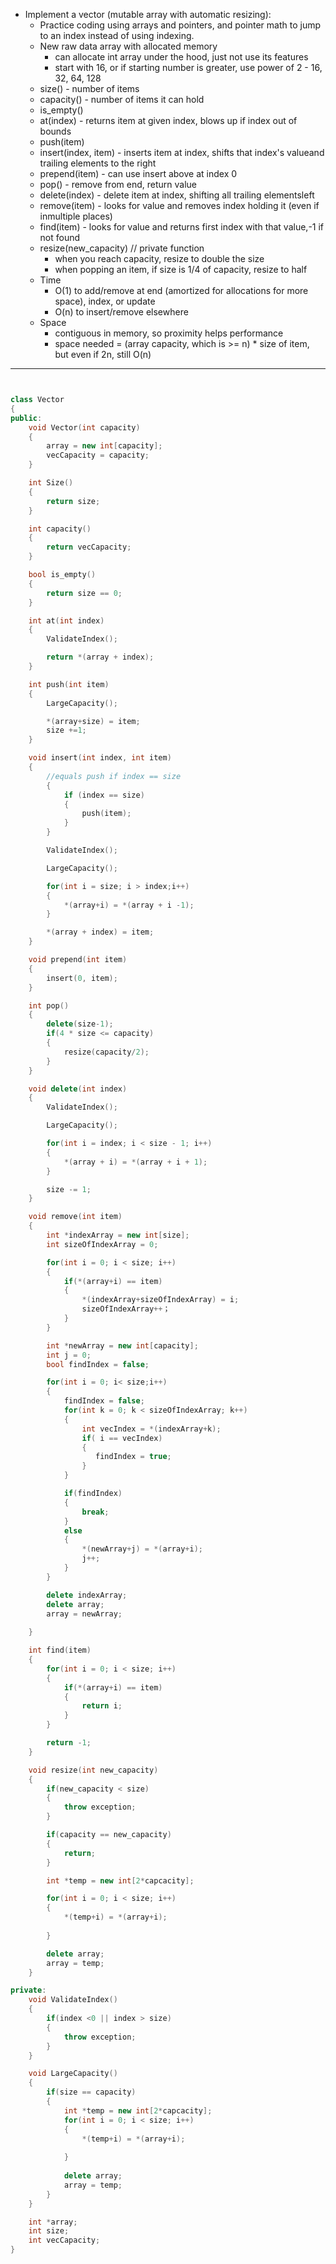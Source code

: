 - Implement a vector (mutable array with automatic resizing):
    - Practice coding using arrays and pointers, and pointer math to jump to an index instead of using indexing.
    - New raw data array with allocated memory
        - can allocate int array under the hood, just not use its features
        - start with 16, or if starting number is greater, use power of 2 - 16, 32, 64, 128
    - size() - number of items
    - capacity() - number of items it can hold
    - is_empty()
    - at(index) - returns item at given index, blows up if index out of bounds
    - push(item)
    - insert(index, item) - inserts item at index, shifts that index's valueand trailing elements to the right
    - prepend(item) - can use insert above at index 0
    - pop() - remove from end, return value
    - delete(index) - delete item at index, shifting all trailing elementsleft
    - remove(item) - looks for value and removes index holding it (even if inmultiple places)
    - find(item) - looks for value and returns first index with that value,-1 if not found
    - resize(new_capacity) // private function
        - when you reach capacity, resize to double the size
        - when popping an item, if size is 1/4 of capacity, resize to half
    - Time
        - O(1) to add/remove at end (amortized for allocations for more space), index, or update
        - O(n) to insert/remove elsewhere
    - Space
        - contiguous in memory, so proximity helps performance
        - space needed = (array capacity, which is >= n) * size of item, but even if 2n, still O(n)

---

```cpp


class Vector
{
public:
    void Vector(int capacity)
    {
        array = new int[capacity];
        vecCapacity = capacity;
    }

    int Size()
    {
        return size;
    }

    int capacity()
    {
        return vecCapacity;
    }

    bool is_empty()
    {
        return size == 0;
    }

    int at(int index)
    {
        ValidateIndex();

        return *(array + index);
    }

    int push(int item)
    {
        LargeCapacity();

        *(array+size) = item;
        size +=1;
    }

    void insert(int index, int item)
    {
        //equals push if index == size
        {
            if (index == size)
            {
                push(item);
            }
        }

        ValidateIndex();

        LargeCapacity();

        for(int i = size; i > index;i++)
        {
            *(array+i) = *(array + i -1);
        }

        *(array + index) = item;
    }

    void prepend(int item)
    {
        insert(0, item);
    }

    int pop()
    {
        delete(size-1);
        if(4 * size <= capacity)
        {
            resize(capacity/2);
        }
    }

    void delete(int index)
    {
        ValidateIndex();

        LargeCapacity();

        for(int i = index; i < size - 1; i++)
        {
            *(array + i) = *(array + i + 1);
        }

        size -= 1;
    }

    void remove(int item)
    {
        int *indexArray = new int[size];
        int sizeOfIndexArray = 0;

        for(int i = 0; i < size; i++)
        {
            if(*(array+i) == item)
            {
                *(indexArray+sizeOfIndexArray) = i;
                sizeOfIndexArray++；
            }
        }

        int *newArray = new int[capacity];
        int j = 0;
        bool findIndex = false;

        for(int i = 0; i< size;i++)
        {
            findIndex = false;
            for(int k = 0; k < sizeOfIndexArray; k++)
            {
                int vecIndex = *(indexArray+k);
                if( i == vecIndex)
                {
                   findIndex = true;
                }
            }

            if(findIndex)
            {
                break;
            }
            else
            {
                *(newArray+j) = *(array+i);
                j++;
            }
        }

        delete indexArray;
        delete array;
        array = newArray;
        
    }

    int find(item)
    {
        for(int i = 0; i < size; i++)
        {
            if(*(array+i) == item)
            {
                return i;
            }
        }

        return -1;
    }

    void resize(int new_capacity)
    {
        if(new_capacity < size)
        {
            throw exception;
        }

        if(capacity == new_capacity)
        {
            return;
        }

        int *temp = new int[2*capcacity];

        for(int i = 0; i < size; i++)
        {
            *(temp+i) = *(array+i);
            
        }

        delete array;
        array = temp;
    }

private:
    void ValidateIndex()
    {
        if(index <0 || index > size)
        {
            throw exception;
        }
    }

    void LargeCapacity()
    {
        if(size == capacity)
        {
            int *temp = new int[2*capcacity];
            for(int i = 0; i < size; i++)
            {
                *(temp+i) = *(array+i);
               
            }
            
            delete array;
            array = temp;
        }
    }

    int *array;
    int size;
    int vecCapacity;
}

```